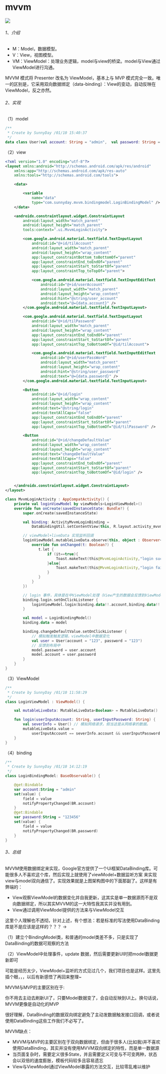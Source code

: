 # mvvm

![](https://gitee.com/sunnnydaydev/my-pictures/raw/master/architecture/mvvm.png)

###### 1、介绍

- M：Model，数据模型。
- V：View，视图模型。
- VM：ViewModel：处理业务逻辑，model与view的桥梁。model与View通过ViewModel进行沟通。


MVVM 模式将 Presenter 改名为 ViewModel，基本上与 MVP 模式完全一致。唯一的区别是，它采用双向数据绑定（data-binding）：View的变动，自动反映在 ViewModel，反之亦然。

###### 2、实现

（1）model

```kotlin
/**
 * Create by SunnyDay /01/10 15:40:37
 */
data class User(val account: String = "admin",  val password: String = "123456")
```

（2）view

```xml
<?xml version="1.0" encoding="utf-8"?>
<layout xmlns:android="http://schemas.android.com/apk/res/android"
    xmlns:app="http://schemas.android.com/apk/res-auto"
    xmlns:tools="http://schemas.android.com/tools">

    <data>

        <variable
            name="data"
            type="com.sunnyday.mvvm.bindingmodel.LoginBindingModel" />
    </data>

    <androidx.constraintlayout.widget.ConstraintLayout
        android:layout_width="match_parent"
        android:layout_height="match_parent"
        tools:context=".ui.MvvmLoginActivity">

        <com.google.android.material.textfield.TextInputLayout
            android:id="@+id/tilAccount"
            android:layout_width="match_parent"
            android:layout_height="wrap_content"
            app:layout_constraintBottom_toBottomOf="parent"
            app:layout_constraintEnd_toEndOf="parent"
            app:layout_constraintStart_toStartOf="parent"
            app:layout_constraintTop_toTopOf="parent">

            <com.google.android.material.textfield.TextInputEditText
                android:id="@+id/userAccount"
                android:layout_width="match_parent"
                android:layout_height="wrap_content"
                android:hint="@string/user_account"
                android:text="@={data.account}" />
        </com.google.android.material.textfield.TextInputLayout>

        <com.google.android.material.textfield.TextInputLayout
            android:id="@+id/tilPassword"
            android:layout_width="match_parent"
            android:layout_height="wrap_content"
            app:layout_constraintEnd_toEndOf="parent"
            app:layout_constraintStart_toStartOf="parent"
            app:layout_constraintTop_toBottomOf="@id/tilAccount">

            <com.google.android.material.textfield.TextInputEditText
                android:id="@+id/userPassWord"
                android:layout_width="match_parent"
                android:layout_height="wrap_content"
                android:hint="@string/user_password"
                android:text="@={data.password}" />
        </com.google.android.material.textfield.TextInputLayout>

        <Button
            android:id="@+id/login"
            android:layout_width="wrap_content"
            android:layout_height="wrap_content"
            android:text="@string/login"
            android:textAllCaps="false"
            app:layout_constraintEnd_toEndOf="parent"
            app:layout_constraintStart_toStartOf="parent"
            app:layout_constraintTop_toBottomOf="@id/tilPassword" />

        <Button
            android:id="@+id/changeDefaultValue"
            android:layout_width="wrap_content"
            android:layout_height="wrap_content"
            android:text="changeDefaultValue"
            android:textAllCaps="false"
            app:layout_constraintEnd_toEndOf="parent"
            app:layout_constraintStart_toStartOf="parent"
            app:layout_constraintTop_toBottomOf="@id/login" />


    </androidx.constraintlayout.widget.ConstraintLayout>
</layout>
```

```kotlin
class MvvmLoginActivity : AppCompatActivity() {
    private val loginViewModel by viewModels<LoginViewModel>()
    override fun onCreate(savedInstanceState: Bundle?) {
        super.onCreate(savedInstanceState)

        val binding: ActivityMvvmLoginBinding =
            DataBindingUtil.setContentView(this, R.layout.activity_mvvm_login)

        // viewModel+liveData 实现监听回调
        loginViewModel.mutableLiveData.observe(this, object : Observer<Boolean> {
            override fun onChanged(t: Boolean?) {
               t.let {
                   if (it==true){
                       Toast.makeText(this@MvvmLoginActivity,"login success",Toast.LENGTH_LONG).show()
                   }else{
                       Toast.makeText(this@MvvmLoginActivity,"login failure",Toast.LENGTH_LONG).show()
                   }
               }
            }
        })

        // login 事件，具体是在中ViewModel处理（View产生的数据会反馈到ViewModel上）
        binding.login.setOnClickListener {
            loginViewModel.login(binding.data!!.account,binding.data!!.password)
        }

        val model = LoginBindingModel()
        binding.data = model

        binding.changeDefaultValue.setOnClickListener {
            // 模拟触发触发逻辑，viewModel中数据变化
            val user = User(account = "123", password = "123")
            // 反馈到布局中
            model.password = user.account
            model.account = user.password
        }
    }
}
```

（3）ViewModel

```kotlin
/**
 * Create by SunnyDay /01/10 11:58:29
 */
class LoginViewModel : ViewModel() {

    val mutableLiveData: MutableLiveData<Boolean> = MutableLiveData()

    fun login(userInputAccount: String, userInputPassword: String) {
        val severInfo = User() // 模拟网络请求，假当这是从网络拿的数据。
        mutableLiveData.value =
            userInputAccount == severInfo.account && userInputPassword == severInfo.password
    }
}
```

（4）binding

```kotlin
/**
 * Create by SunnyDay /01/10 14:12:19
 */
class LoginBindingModel: BaseObservable() {

    @get:Bindable
    var account:String = "admin"
    set(value) {
        field = value
        notifyPropertyChanged(BR.account)
    }
    @get:Bindable
    var password:String = "123456"
    set(value) {
        field = value
        notifyPropertyChanged(BR.password)
    }
}
```

###### 3、总结

MVVM使用数据绑定来实现，Google官方提供了一个Ui框架DataBinding库。可能很多人不喜欢这个库，然后实现上就使用了viewModel+数据监听方案 来实现view与model双向通信了。实现效果就是上图架构图中的下面那副了。这样是有弊端的：

- View观察ViewModel的数据变化并自我更新，这其实是单一数据源而不是双向数据绑定，所以其实MVVM的这一大特性我其实并没有用到。
- View通过调用ViewModel提供的方法来与ViewModel交互

这里个人理解也不透彻，针对上述，有个想法：若是标准的写法使用DataBinding库是不是应该是这样的？？？ ->

（1）建立个BindingModel类，和普通的model类差不多，只是实现了DataBinding的数据可观察的方法

（2）ViewModel中处理事件，update 数据，然后需要更新UI时把model数据更新即可


可能是经历太少，ViewModel+监听的方式见过几个，我们项目也是这样。这里先插个眼，，，以后有新感悟了再回来整理~


MVVM与MVP的主要区别在于:

你不用去主动去刷新UI了，只要Model数据变了，会自动反映到UI上。换句话说，MVVM更像是自动化的MVP

很好理解，DataBinding的数据双向绑定避免了主动发数据触发接口回调，或者说使用DataBinding这些工作我们不必写了。


MVVM缺点：

- MVVM与MVP的主要区别在于双向数据绑定，但由于很多人(比如我)并不喜欢使用DataBinding，其实并没有使用MVVM双向绑定的特性，而是单一数据源
- 当页面复杂时，需要定义很多State，并且需要定义可变与不可变两种，状态会以双倍的速度膨胀，模板代码较多且容易遗忘
- View与ViewModel通过ViewModel暴露的方法交互，比较零乱难以维护


